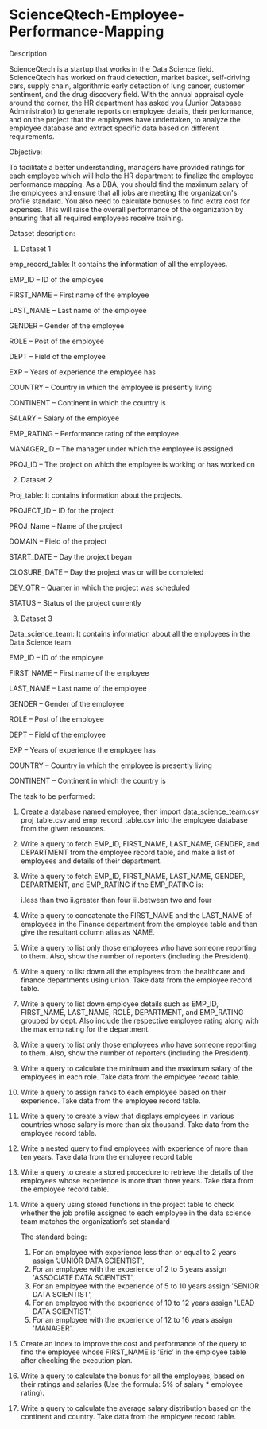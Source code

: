 # ScienceQtech-Employee-Performance-Mapping

Description

ScienceQtech is a startup that works in the Data Science field. ScienceQtech has worked on fraud detection, market basket, self-driving cars, supply chain, algorithmic early detection of lung cancer, customer sentiment, and the drug discovery field. With the annual appraisal cycle around the corner, the HR department has asked you (Junior Database Administrator) to generate reports on employee details, their performance, and on the project that the employees have undertaken, to analyze the employee database and extract specific data based on different requirements.

 
Objective: 

To facilitate a better understanding, managers have provided ratings for each employee which will help the HR department to finalize the employee performance mapping. As a DBA, you should find the maximum salary of the employees and ensure that all jobs are meeting the organization's profile standard. You also need to calculate bonuses to find extra cost for expenses. This will raise the overall performance of the organization by ensuring that all required employees receive training.


Dataset description:

1. Dataset 1

emp_record_table: It contains the information of all the employees.

EMP_ID – ID of the employee

FIRST_NAME – First name of the employee

LAST_NAME – Last name of the employee

GENDER – Gender of the employee

ROLE – Post of the employee

DEPT – Field of the employee

EXP – Years of experience the employee has

COUNTRY – Country in which the employee is presently living

CONTINENT – Continent in which the country is

SALARY – Salary of the employee

EMP_RATING – Performance rating of the employee

MANAGER_ID – The manager under which the employee is assigned 

PROJ_ID – The project on which the employee is working or has worked on

2. Dataset 2

Proj_table: It contains information about the projects.

PROJECT_ID – ID for the project

PROJ_Name – Name of the project

DOMAIN – Field of the project

START_DATE – Day the project began

CLOSURE_DATE – Day the project was or will be completed

DEV_QTR – Quarter in which the project was scheduled

STATUS – Status of the project currently



3. Dataset 3

Data_science_team: It contains information about all the employees in the Data Science team.

EMP_ID – ID of the employee

FIRST_NAME – First name of the employee

LAST_NAME – Last name of the employee

GENDER – Gender of the employee

ROLE – Post of the employee

DEPT – Field of the employee

EXP – Years of experience the employee has

COUNTRY – Country in which the employee is presently living

CONTINENT – Continent in which the country is




The task to be performed: 

1. Create a database named employee, then import data_science_team.csv proj_table.csv and emp_record_table.csv into the employee database from the given resources.

2. Write a query to fetch EMP_ID, FIRST_NAME, LAST_NAME, GENDER, and DEPARTMENT from the employee record table, and make a list of employees and details of their department.

3. Write a query to fetch EMP_ID, FIRST_NAME, LAST_NAME, GENDER, DEPARTMENT, and EMP_RATING if the EMP_RATING is:
   
   	i.less than two
   	ii.greater than four 
   iii.between two and four

4. Write a query to concatenate the FIRST_NAME and the LAST_NAME of employees in the Finance department from the employee table and then give the resultant column alias as NAME.

5. Write a query to list only those employees who have someone reporting to them. Also, show the number of reporters (including the President).

6. Write a query to list down all the employees from the healthcare and finance departments using union. Take data from the employee record table.

7. Write a query to list down employee details such as EMP_ID, FIRST_NAME, LAST_NAME, ROLE, DEPARTMENT, and EMP_RATING grouped by dept. Also include the respective employee rating along with the max emp rating for the department.

8. Write a query to list only those employees who have someone reporting to them. Also, show the number of reporters (including the President).

9. Write a query to calculate the minimum and the maximum salary of the employees in each role. Take data from the employee record table.

11. Write a query to assign ranks to each employee based on their experience. Take data from the employee record table.

12. Write a query to create a view that displays employees in various countries whose salary is more than six thousand. Take data from the employee record table.

13. Write a nested query to find employees with experience of more than ten years. Take data from the employee record table

14. Write a query to create a stored procedure to retrieve the details of the employees whose experience is more than three years. Take data from the employee record table.

15. Write a query using stored functions in the project table to check whether the job profile assigned to each employee in the data science team matches the organization’s set standard

	The standard being:

	1. For an employee with experience less than or equal to 2 years assign 'JUNIOR DATA SCIENTIST',
	2. For an employee with the experience of 2 to 5 years assign 'ASSOCIATE DATA SCIENTIST',
	3. For an employee with the experience of 5 to 10 years assign 'SENIOR DATA SCIENTIST',
	4. For an employee with the experience of 10 to 12 years assign 'LEAD DATA SCIENTIST',
	5. For an employee with the experience of 12 to 16 years assign 'MANAGER'.

15. Create an index to improve the cost and performance of the query to find the employee whose FIRST_NAME is ‘Eric’ in the employee table after checking the execution plan.

16. Write a query to calculate the bonus for all the employees, based on their ratings and salaries (Use the formula: 5% of salary * employee rating).

17. Write a query to calculate the average salary distribution based on the continent and country. Take data from the employee record table.
